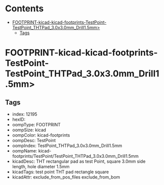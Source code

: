 



Contents
========

* [FOOTPRINT-kicad-kicad-footprints-TestPoint-TestPoint_THTPad_3.0x3.0mm_Drill1.5mm>](#footprint-kicad-kicad-footprints-testpoint-testpoint_thtpad_30x30mm_drill15mm)
	* [Tags](#tags)

# FOOTPRINT-kicad-kicad-footprints-TestPoint-TestPoint_THTPad_3.0x3.0mm_Drill1.5mm>

## Tags

- index: 12195
- hexID: 
- oompType: FOOTPRINT
- oompSize: kicad
- oompColor: kicad-footprints
- oompDesc: TestPoint
- oompIndex: TestPoint_THTPad_3.0x3.0mm_Drill1.5mm
- oompName: kicad-footprints/TestPoint/TestPoint_THTPad_3.0x3.0mm_Drill1.5mm
- kicadDesc: THT rectangular pad as test Point, square 3.0mm side length, hole diameter 1.5mm
- kicadTags: test point THT pad rectangle square
- kicadAttr: exclude_from_pos_files exclude_from_bom
